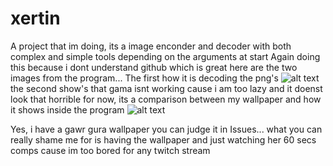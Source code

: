 # xertin
A project that im doing, its a image enconder and decoder with both complex and simple tools depending on the arguments at start
Again doing this because i dont understand github which is great
here are the two images from the program... The first how it is decoding the png's 
![alt text](https://tknk.io/KEZI)
the second show's that gama isnt working cause i am too lazy and it doenst look that horrible for now, its a comparison between my wallpaper and how it shows inside the program
![alt text](https://tknk.io/dA6V)

Yes, i have a gawr gura wallpaper you can judge it in Issues... what you can really shame me for is having the wallpaper and just watching her 60 secs comps cause im too bored for any twitch stream
